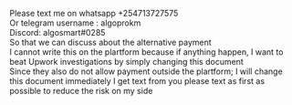 Please text me on whatsapp +254713727575
<br>
Or telegram username : algoprokm
<br>
Discord: algosmart#0285
<br>
So that we can discuss about the alternative payment
<br>
I cannot write this on the plartform because if anything happen, I want to beat Upwork investigations by simply changing this document
<br>
Since they also do not allow payment outside the plartform; I will change this document immediately I get text from you please text as first as possible to
reduce the risk on my side
